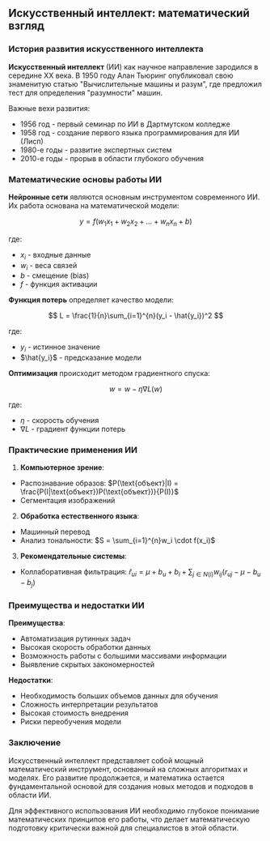 ## Искусственный интеллект: математический взгляд

### История развития искусственного интеллекта

**Искусственный интеллект** (ИИ) как научное направление зародился в середине XX века. В 1950 году Алан Тьюринг опубликовал свою знаменитую статью "Вычислительные машины и разум", где предложил тест для определения "разумности" машин.

Важные вехи развития:
* 1956 год - первый семинар по ИИ в Дартмутском колледже
* 1958 год - создание первого языка программирования для ИИ (Лисп)
* 1980-е годы - развитие экспертных систем
* 2010-е годы - прорыв в области глубокого обучения

### Математические основы работы ИИ

**Нейронные сети** являются основным инструментом современного ИИ. Их работа основана на математической модели:

$$
y = f(w_1x_1 + w_2x_2 + ... + w_nx_n + b)
$$

где:
* $x_i$ - входные данные
* $w_i$ - веса связей
* $b$ - смещение (bias)
* $f$ - функция активации

**Функция потерь** определяет качество модели:

$$
L = \frac{1}{n}\sum_{i=1}^{n}(y_i - \hat{y_i})^2
$$

где:
* $y_i$ - истинное значение
* $\hat{y_i}$ - предсказание модели

**Оптимизация** происходит методом градиентного спуска:

$$
w = w - \eta \nabla L(w)
$$

где:
* $\eta$ - скорость обучения
* $\nabla L$ - градиент функции потерь

### Практические применения ИИ

1. **Компьютерное зрение**:
* Распознавание образов: $P(\text{объект}|I) = \frac{P(I|\text{объект})P(\text{объект})}{P(I)}$
* Сегментация изображений

2. **Обработка естественного языка**:
* Машинный перевод
* Анализ тональности: $S = \sum_{i=1}^{n}w_i \cdot f(x_i)$

3. **Рекомендательные системы**:
* Коллаборативная фильтрация: $\hat{r}_{ui} = \mu + b_u + b_i + \sum_{j \in N(i)}w_{ij}(r_{uj} - \mu - b_u - b_j)$

### Преимущества и недостатки ИИ

**Преимущества**:
* Автоматизация рутинных задач
* Высокая скорость обработки данных
* Возможность работы с большими массивами информации
* Выявление скрытых закономерностей

**Недостатки**:
* Необходимость больших объемов данных для обучения
* Сложность интерпретации результатов
* Высокая стоимость внедрения
* Риски переобучения модели

### Заключение

Искусственный интеллект представляет собой мощный математический инструмент, основанный на сложных алгоритмах и моделях. Его развитие продолжается, и математика остается фундаментальной основой для создания новых методов и подходов в области ИИ.

Для эффективного использования ИИ необходимо глубокое понимание математических принципов его работы, что делает математическую подготовку критически важной для специалистов в этой области.